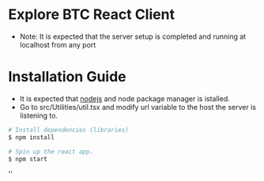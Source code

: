 # Explore BTC React Client  
- Note: It is expected that the server setup is completed and running at localhost from any port


# Installation Guide
- It is expected that [nodejs](https://nodejs.org/en/download/) and node package manager is istalled.
- Go to src/Utilities/util.tsx and modify url variable to the host the server is listening to.


```bash
# Install dependencies (libraries)
$ npm install

# Spin up the react app.
$ npm start
```
''